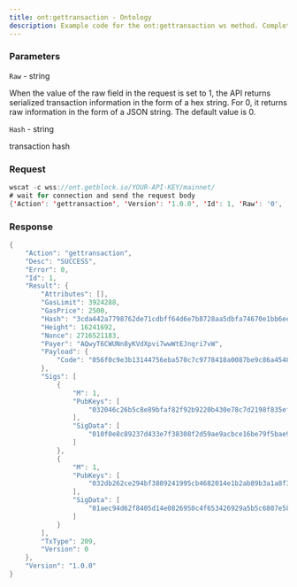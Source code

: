 ```yaml
---
title: ont:gettransaction - Ontology
description: Example code for the ont:gettransaction ws method. Сomplete guide on how to use ont:gettransaction ws in GetBlock.io Web3 documentation.
---
```


### Parameters


`Raw` - string

When the value of the raw field in the request is set to 1, the API
returns serialized transaction information in the form of a hex string.
For 0, it returns raw information in the form of a JSON string. The
default value is 0.

`Hash` - string

transaction hash

### Request

``` java
wscat -c wss://ont.getblock.io/YOUR-API-KEY/mainnet/ 
# wait for connection and send the request body 
{'Action': 'gettransaction', 'Version': '1.0.0', 'Id': 1, 'Raw': '0', 'Hash': '3cda442a7798762de71cdbff64d6e7b8728aa5dbfa74670e1bb6ee2f0d89fdb9'}
```

###  Response

``` java
{
    "Action": "gettransaction",
    "Desc": "SUCCESS",
    "Error": 0,
    "Id": 1,
    "Result": {
        "Attributes": [],
        "GasLimit": 3924288,
        "GasPrice": 2500,
        "Hash": "3cda442a7798762de71cdbff64d6e7b8728aa5dbfa74670e1bb6ee2f0d89fdb9",
        "Height": 16241692,
        "Nonce": 2716521183,
        "Payer": "AQwyT6CWUNn8yKVdXpvi7wwWtEJnqri7vW",
        "Payload": {
            "Code": "056f0c9e3b13144756eba570c7c9778418a0087be9c86a45487ac014c5f492260bbe04a7586dc4a70081a3440f0116c953c1056f0c9e3b1314c5f492260bbe04a7586dc4a70081a3440f0116c91464a222d3108f3dd8a896b7a73e71b40c1e75f11353c152c10d7472616e736665724d756c7469676d03a16843e61e5d96d389e178717ed57f9da4e5"
        },
        "Sigs": [
            {
                "M": 1,
                "PubKeys": [
                    "032046c26b5c8e89bfaf82f92b9220b430e78c7d2198f835efe72cc7cf7bc03502"
                ],
                "SigData": [
                    "010f0e8c89237d433e7f38308f2d59ae9acbce16be79f5bae9906cc2e77ee85c1730345f26b8be7759f41ca5f312f1974a13187853708915a20cb12a442487066e"
                ]
            },
            {
                "M": 1,
                "PubKeys": [
                    "032db262ce294bf3889241995cb4682014e1b2ab89b3a1a8f3353b038c3a60b401"
                ],
                "SigData": [
                    "01aec94d62f8405d14e0826950c4f653426929a5b5c6807e5862406823a8d6085e6d2d0467a51c99c492823b25e92abcea9f6723d6b73fb75d2aa0c100d25a5956"
                ]
            }
        ],
        "TxType": 209,
        "Version": 0
    },
    "Version": "1.0.0"
}
```


